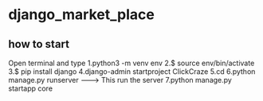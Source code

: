 # django_market_place
## how to start 

 Open terminal and type
     1.python3 -m venv env
     2.$ source env/bin/activate
     3.$ pip install django
     4.django-admin startproject ClickCraze
     5.cd <app name>
     6.python manage.py runserver ---> This run the server
     7.python manage.py startapp core

   
